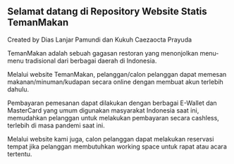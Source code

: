 ## Selamat datang di Repository Website Statis TemanMakan

Created by Dias Lanjar Pamundi dan Kukuh Caezaocta Prayuda

TemanMakan adalah sebuah gagasan restoran yang menonjolkan menu-menu tradisional dari berbagai daerah di Indonesia.

Melalui website TemanMakan, pelanggan/calon pelanggan dapat memesan makanan/minuman/kudapan secara online dengan membuat akun terlebih dahulu.

Pembayaran pemesanan dapat dilakukan dengan berbagai E-Wallet dan MasterCard yang umum digunakan masyarakat Indonesia saat ini, memudahkan pelanggan untuk melakukan pembayaran secara cashless, terlebih di masa pandemi saat ini.

Melalui website kami juga, calon pelanggan dapat melakukan reservasi tempat jika pelanggan membutuhkan working space untuk rapat atau acara tertentu.
